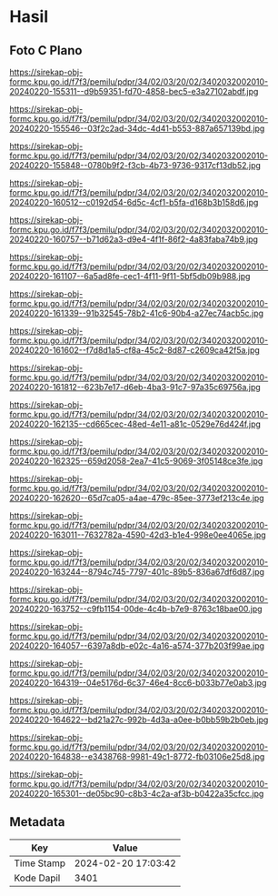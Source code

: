 # Hasil

## Foto C Plano

https://sirekap-obj-formc.kpu.go.id/f7f3/pemilu/pdpr/34/02/03/20/02/3402032002010-20240220-155311--d9b59351-fd70-4858-bec5-e3a27102abdf.jpg

https://sirekap-obj-formc.kpu.go.id/f7f3/pemilu/pdpr/34/02/03/20/02/3402032002010-20240220-155546--03f2c2ad-34dc-4d41-b553-887a657139bd.jpg

https://sirekap-obj-formc.kpu.go.id/f7f3/pemilu/pdpr/34/02/03/20/02/3402032002010-20240220-155848--0780b9f2-f3cb-4b73-9736-9317cf13db52.jpg

https://sirekap-obj-formc.kpu.go.id/f7f3/pemilu/pdpr/34/02/03/20/02/3402032002010-20240220-160512--c0192d54-6d5c-4cf1-b5fa-d168b3b158d6.jpg

https://sirekap-obj-formc.kpu.go.id/f7f3/pemilu/pdpr/34/02/03/20/02/3402032002010-20240220-160757--b71d62a3-d9e4-4f1f-86f2-4a83faba74b9.jpg

https://sirekap-obj-formc.kpu.go.id/f7f3/pemilu/pdpr/34/02/03/20/02/3402032002010-20240220-161107--6a5ad8fe-cec1-4f11-9f11-5bf5db09b988.jpg

https://sirekap-obj-formc.kpu.go.id/f7f3/pemilu/pdpr/34/02/03/20/02/3402032002010-20240220-161339--91b32545-78b2-41c6-90b4-a27ec74acb5c.jpg

https://sirekap-obj-formc.kpu.go.id/f7f3/pemilu/pdpr/34/02/03/20/02/3402032002010-20240220-161602--f7d8d1a5-cf8a-45c2-8d87-c2609ca42f5a.jpg

https://sirekap-obj-formc.kpu.go.id/f7f3/pemilu/pdpr/34/02/03/20/02/3402032002010-20240220-161812--623b7e17-d6eb-4ba3-91c7-97a35c69756a.jpg

https://sirekap-obj-formc.kpu.go.id/f7f3/pemilu/pdpr/34/02/03/20/02/3402032002010-20240220-162135--cd665cec-48ed-4e11-a81c-0529e76d424f.jpg

https://sirekap-obj-formc.kpu.go.id/f7f3/pemilu/pdpr/34/02/03/20/02/3402032002010-20240220-162325--659d2058-2ea7-41c5-9069-3f05148ce3fe.jpg

https://sirekap-obj-formc.kpu.go.id/f7f3/pemilu/pdpr/34/02/03/20/02/3402032002010-20240220-162620--65d7ca05-a4ae-479c-85ee-3773ef213c4e.jpg

https://sirekap-obj-formc.kpu.go.id/f7f3/pemilu/pdpr/34/02/03/20/02/3402032002010-20240220-163011--7632782a-4590-42d3-b1e4-998e0ee4065e.jpg

https://sirekap-obj-formc.kpu.go.id/f7f3/pemilu/pdpr/34/02/03/20/02/3402032002010-20240220-163244--8794c745-7797-401c-89b5-836a67df6d87.jpg

https://sirekap-obj-formc.kpu.go.id/f7f3/pemilu/pdpr/34/02/03/20/02/3402032002010-20240220-163752--c9fb1154-00de-4c4b-b7e9-8763c18bae00.jpg

https://sirekap-obj-formc.kpu.go.id/f7f3/pemilu/pdpr/34/02/03/20/02/3402032002010-20240220-164057--6397a8db-e02c-4a16-a574-377b203f99ae.jpg

https://sirekap-obj-formc.kpu.go.id/f7f3/pemilu/pdpr/34/02/03/20/02/3402032002010-20240220-164319--04e5176d-6c37-46e4-8cc6-b033b77e0ab3.jpg

https://sirekap-obj-formc.kpu.go.id/f7f3/pemilu/pdpr/34/02/03/20/02/3402032002010-20240220-164622--bd21a27c-992b-4d3a-a0ee-b0bb59b2b0eb.jpg

https://sirekap-obj-formc.kpu.go.id/f7f3/pemilu/pdpr/34/02/03/20/02/3402032002010-20240220-164838--e3438768-9981-49c1-8772-fb03106e25d8.jpg

https://sirekap-obj-formc.kpu.go.id/f7f3/pemilu/pdpr/34/02/03/20/02/3402032002010-20240220-165301--de05bc90-c8b3-4c2a-af3b-b0422a35cfcc.jpg


## Metadata

| Key        | Value               |
| ---------- | ------------------- |
| Time Stamp | 2024-02-20 17:03:42 |
| Kode Dapil | 3401                |



